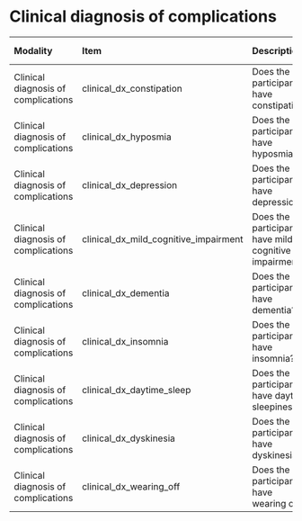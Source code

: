 # Clinical diagnosis of complications

| Modality                            | Item                                  | Description                                          | ItemType   | Required   | Values                  |   Unnamed: 13 |
|:------------------------------------|:--------------------------------------|:-----------------------------------------------------|:-----------|:-----------|:------------------------|--------------:|
| Clinical diagnosis of complications | clinical_dx_constipation              | Does the participant have constipation?              | string     | nullable   | ["Yes", "No","Unknown"] |           nan |
| Clinical diagnosis of complications | clinical_dx_hyposmia                  | Does the participant have hyposmia?                  | string     | nullable   | ["Yes", "No","Unknown"] |           nan |
| Clinical diagnosis of complications | clinical_dx_depression                | Does the participant have depression?                | string     | nullable   | ["Yes", "No","Unknown"] |           nan |
| Clinical diagnosis of complications | clinical_dx_mild_cognitive_impairment | Does the participant have mild cognitive impairment? | string     | nullable   | ["Yes", "No","Unknown"] |           nan |
| Clinical diagnosis of complications | clinical_dx_dementia                  | Does the participant have dementia?                  | string     | nullable   | ["Yes", "No","Unknown"] |           nan |
| Clinical diagnosis of complications | clinical_dx_insomnia                  | Does the participant have insomnia?                  | string     | nullable   | ["Yes", "No","Unknown"] |           nan |
| Clinical diagnosis of complications | clinical_dx_daytime_sleep             | Does the participant have daytime sleepiness?        | string     | nullable   | ["Yes", "No","Unknown"] |           nan |
| Clinical diagnosis of complications | clinical_dx_dyskinesia                | Does the participant have dyskinesia?                | string     | nullable   | ["Yes", "No","Unknown"] |           nan |
| Clinical diagnosis of complications | clinical_dx_wearing_off               | Does the participant have wearing off?               | string     | nullable   | ["Yes", "No","Unknown"] |           nan |